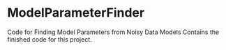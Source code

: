 # ModelParameterFinder
Code for Finding Model Parameters from Noisy Data Models
Contains the finished code for this project. 

